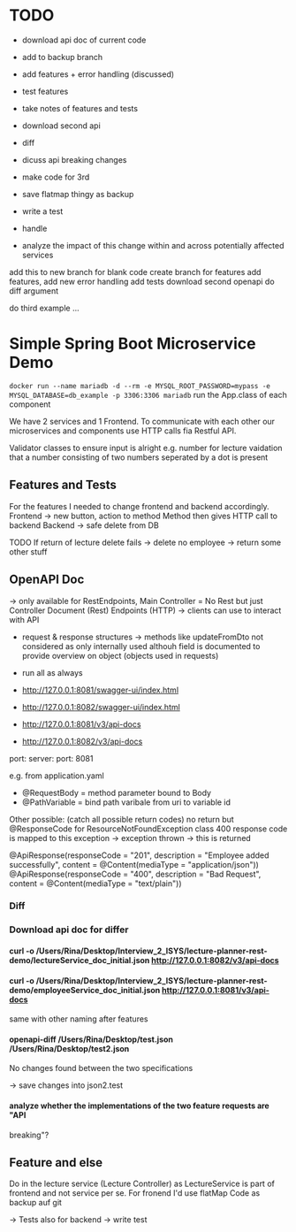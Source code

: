 # TODO
- download api doc of current code
- add to backup branch
- add features + error handling (discussed)
- test features
- take notes of features and tests
- download second api 
- diff
- dicuss api breaking changes

- make code for 3rd
- save flatmap thingy as backup
- write a test 
- handle 
- analyze the impact of this change within and across potentially affected 
services

add this to new branch for blank code
create branch for features
add features, add new error handling 
add tests
download second openapi
do diff
argument

do third example
...

# Simple Spring Boot Microservice Demo
```docker run --name mariadb -d --rm -e MYSQL_ROOT_PASSWORD=mypass -e MYSQL_DATABASE=db_example -p 3306:3306 mariadb```
    run the App.class of each component 
    
We have 2 services and 1 Frontend.
To communicate with each other our microservices and components use HTTP calls fia Restful API. 

Validator classes to ensure input is alright 
e.g. number for lecture 
vaidation that a number consisting of two numbers seperated by a dot is present
    
## Features and Tests
For the features I needed to change frontend and backend accordingly. 
Frontend -> new button, action to method 
Method then gives HTTP call to backend
Backend -> safe delete from DB

TODO
If return of lecture delete fails
-> delete no employee 
-> return some other stuff 


## OpenAPI Doc
-> only available for RestEndpoints, Main Controller = No Rest but just Controller
Document (Rest) Endpoints (HTTP) -> clients can use to interact with API
+ request & response structures
-> methods like updateFromDto not considered as only internally used althouh field is documented to provide overview on object (objects used in requests)

- run all as always
- http://127.0.0.1:8081/swagger-ui/index.html
- http://127.0.0.1:8082/swagger-ui/index.html

- http://127.0.0.1:8081/v3/api-docs
- http://127.0.0.1:8082/v3/api-docs

port: server:
  port: 8081
  
e.g. from application.yaml

- @RequestBody = method parameter bound to Body 
- @PathVariable = bind path varibale from uri to variable id 

Other possible: (catch all possible return codes)
no return but @ResponseCode for ResourceNotFoundException class
400 response code is mapped to this exception
-> exception thrown -> this is returned 

@ApiResponse(responseCode = "201", description = "Employee added successfully", content = @Content(mediaType = "application/json"))
    @ApiResponse(responseCode = "400", description = "Bad Request", content = @Content(mediaType = "text/plain"))

### Diff
### Download api doc for differ
 #### curl -o /Users/Rina/Desktop/Interview_2_ISYS/lecture-planner-rest-demo/lectureService_doc_initial.json http://127.0.0.1:8082/v3/api-docs
 #### curl -o /Users/Rina/Desktop/Interview_2_ISYS/lecture-planner-rest-demo/employeeService_doc_initial.json http://127.0.0.1:8081/v3/api-docs
 
 same with other naming after features 

#### openapi-diff /Users/Rina/Desktop/test.json /Users/Rina/Desktop/test2.json
No changes found between the two specifications

-> save changes into json2.test

#### analyze whether the implementations of the two feature requests are "API 
breaking"?


## Feature and else
Do in the lecture service (Lecture Controller) as LectureService is part of frontend and not service per se. 
For fronend I'd use flatMap
Code as backup auf git

-> Tests also for backend -> write test
